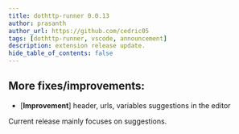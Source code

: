 ```yaml
---
title: dothttp-runner 0.0.13
author: prasanth
author_url: https://github.com/cedric05
tags: [dothttp-runner, vscode, announcement]
description: extension release update.
hide_table_of_contents: false
---
```


## More fixes/improvements:

- [**Improvement**] header, urls, variables suggestions in the editor

Current release mainly focuses on suggestions.
